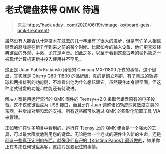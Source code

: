 # 老式键盘获得 QMK 待遇

> 原文:[https://hack aday . com/2020/06/19/vintage-keyboard-gets-qmk-treatment/](https://hackaday.com/2020/06/19/vintage-keyboard-gets-the-qmk-treatment/)

虽然没有人能否认计算技术在过去的几十年里有了很大的进步，但是有许多人相信键盘的巅峰是在新千年到来之前的某个时候。比起如今的输入设备，他们更喜欢经典键盘的外观、手感，尤其是声音。如此之多，以至于看到这些古老的猛犸象之一被现代计算机更新并投入使用并不罕见。

这正是 Juan Pablo Kutianski 用他的 Compaq MX-11800 所做的事情。这个键盘，其实就是 Cherry G80-11800 的品牌版，真的是鹤立鸡群。有了集成的轨迹球和两排排列的功能键，不难看出他为什么想炫耀它。虽然硬件本身很坚固，但这种老式键盘的功能和性能还有待改进。

解决方案是用运行流行的 QMK 固件的 Teensy++2.0 来取代键盘原有的电子设备。这不仅使键盘成为 USB 接口，而且允许 Juan 调整诸如轨迹球灵敏度之类的东西，并增加对层和宏的支持。所有这些都可以通过 QMK 的图形化配置工具 VIA 来管理。

正如我们在许多项目中看到的，运行在 Teensy 上的 QMK 组合是一个强大的工具，可以最大限度地利用您的键盘。无论是给一个老式的硬件注入新的生命，还是[创造一些真正定制的东西，就像我们自己的【Kristina Panos】最近做的](https://hackaday.com/2020/05/06/inputs-of-interest-im-building-an-ergodox/)，如果你正在考虑任何键盘黑客，这绝对是要记住的事情。